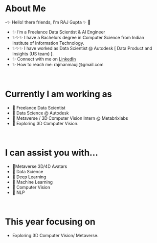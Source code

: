  <h1> About Me</h1>
 <p title=About Me>
-✨ Hello! there friends, I'm RAJ Gupta ✨ 👋 
<!-- <img align="right" width="400" height="200" src="https://media.giphy.com/media/sGsOdL0YWYK0xSvARV/giphy.gif">      -->
 
<ul>
<li>✨ I’m  a Freelance Data Scientist & AI Engineer </li>
  <li> ✨✨✨ I have a Bachelors degree in Computer Science from Indian Institute of Information Technology. </li>
 <li> ✨✨✨ I have worked as Data Scientist @ Autodesk [ Data Product and Insights (US team) ]. </li>
<li>✨ Connect with me on <a href="https://www.linkedin.com/in/raj-gupta-8a2a95194">LinkedIn </a></li>
<li> ✨ How to reach me: rajmanmauji@gmail.com </li>
 </ul> </p> 
 
 <br>
 
 <h1> Currently I am working as</h1>
  <p title= What i love?>
 <ul>
   <li>  🌱  Freelance Data Scientist </li> 
  <li>  🌱  Data Science @ Autodesk </li> 
<li>  🌱  Metaverse / 3D Computer Vision Intern @ Metabrixlabs </li>  
<li>  🌱  Exploring 3D Computer Vision. </li> 
 </ul>
 </p>
 <br> 

   <h1> I can assist you with...</h1>
  <p title=I can assist you with...>
<!--  <img align="right" width="300" height="150" src="https://media.giphy.com/media/l4pTsNgkamxfk2ZLq/giphy.gif"> -->
 <ul>
   <li>  💬Metaverse 3D/4D Avatars</li>
 <li>  💬 Data Science </li>
  <li>  💬 Deep Learning </li>
 <li> 💬 Machine Learning </li>
   <li> 💬 Computer Vision </li>
  <li> 💬 NLP </li>
  </ul>
</p>


<br> 
  <h1> This year focusing on</h1>
  <p title=Currently >
  <ul> 
   <li> Exploring 3D Computer Vision/ Metaverse.  </li>

</ul>
</p>
<br>  <br>  


